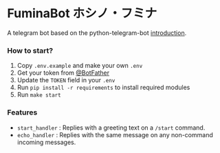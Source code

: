 # FuminaBot ホシノ・フミナ

A telegram bot based on the python-telegram-bot [introduction](https://github.com/python-telegram-bot/python-telegram-bot/wiki/Extensions-%E2%80%93-Your-first-Bot).

### How to start?

1. Copy `.env.example` and make your own `.env`
2. Get your token from [@BotFather](https://telegram.me/botfather)
3. Update the `TOKEN` field in your `.env`
4. Run `pip install -r requirements` to install required modules
5. Run `make start`

### Features
* `start_handler` : Replies with a greeting text on a `/start` command.
* `echo_handler` : Replies with the same message on any non-command incoming messages.